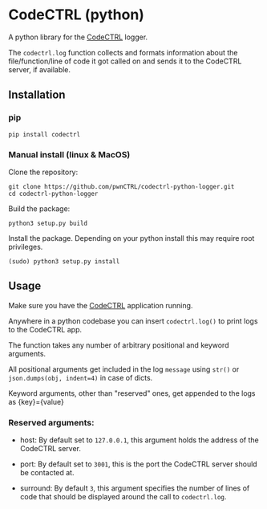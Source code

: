CodeCTRL (python)
===============

A python library for the [CodeCTRL](https://github.com/pwnCTRL/CodeCTRL) logger.

The `codectrl.log` function collects and formats information about
the file/function/line of code it got called on and sends it to
the CodeCTRL server, if available.

Installation
------------

### pip
```
pip install codectrl
```

### Manual install (linux & MacOS)

Clone the repository:
```
git clone https://github.com/pwnCTRL/codectrl-python-logger.git
cd codectrl-python-logger
```
Build the package:
```
python3 setup.py build
```
Install the package.
Depending on your python install this may require root privileges.
```
(sudo) python3 setup.py install
```


Usage
-----
Make sure you have the [CodeCTRL](https://github.com/pwnCTRL/CodeCTRL) application running.

Anywhere in a python codebase you can insert `codectrl.log()` to print logs to the CodeCTRL app.


The function takes any number of arbitrary positional
and keyword arguments. 

All positional arguments get included in the log `message`
using `str()` or `json.dumps(obj, indent=4)` in case of dicts.

Keyword arguments, other than "reserved" ones, get appended
to the logs as {key}={value}


### Reserved arguments:
* host:
  By default set to `127.0.0.1`, this argument holds the address of the CodeCTRL server.

* port:
  By default set to `3001`, this is the port the CodeCTRL server should be contacted at.

* surround:
  By default `3`, this argument specifies the number of lines of code that should be displayed around the call to `codectrl.log`.
